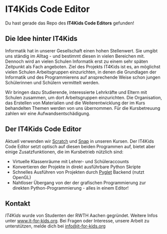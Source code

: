 # IT4Kids Code Editor

Du hast gerade das Repo des **IT4Kids Code Editors** gefunden!

## Die Idee hinter IT4Kids

Informatik hat in unserer Gesellschaft einen hohen Stellenwert. Sie umgibt uns ständig im Alltag - und bestimmt diesen in vielen Bereichen mit. Dennoch wird an vielen Schulen Informatik erst zu einem sehr späten Zeitpunkt als Fach angeboten. Ziel des Projekts IT4Kids ist es, an möglichst vielen Schulen Arbeitsgruppen einzurichten, in denen die Grundlagen der Informatik und des Programmierens auf ansprechende Weise schon jungen Schülerinnen und Schülern vermittelt werden.

Wir bringen dazu Studierende, interessierte Lehrkräfte und Eltern mit Schulen zusammen, um dort Arbeitsgruppen einzurichten. Die Organisation, das Erstellen von Materialien und die Weiterentwicklung der im Kurs behandelten Themen werden von uns übernommen. Für die Kursbetreuung zahlen wir eine Aufwandsentschädigung.

## Der IT4Kids Code Editor

Aktuell verwenden wir [Scratch](https://scratch.mit.edu) und [Snap](code.it-for-kids.org) in unseren Kursen. Der IT4Kids Code Editor setzt optisch auf diesen beiden Programmen auf, bietet aber einige Zusatzfunktionen, die im Kursbetrieb nützlich sind:

- Virtuelle Klassenräume mit Lehrer- und Schüleraccounts
- Konvertieren der Projekte in direkt ausführbare Python Skripte
- Schnelles Ausführen von Projekten durch [Pyglet](https://bitbucket.org/pyglet/pyglet/wiki/Home) Backend (nutzt OpenGL)
- Nahtloser Übergang von der der grafischen Programmierung zur direkten Python-Programmierung - alles in einem Editor!

## Kontakt

*IT4Kids* wurde von Studenten der RWTH Aachen gegründet. Weitere Infos unter www.it-for-kids.org.
Bei Fragen oder Interesse, unsere Arbeit zu unterstützen, melde dich bei info@it-for-kids.org

